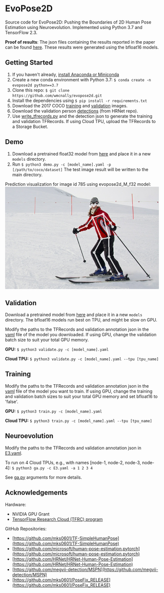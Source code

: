 # EvoPose2D
Source code for EvoPose2D: Pushing the Boundaries of 2D Human Pose Estimation using Neuroevolution.
Implemented using Python 3.7 and TensorFlow 2.3.

**Proof of results**: The json files containing the results reported in the paper can be found [here](https://drive.google.com/drive/folders/1iO_EVuIYQP1BHG6A0hWaAmD52PA3C7HI?usp=sharing).
These results were generated using the bfloat16 models.

## Getting Started
1. If you haven't already, [install Anaconda or Miniconda](https://docs.conda.io/projects/conda/en/latest/user-guide/install/index.html)
2. Create a new conda environment with Python 3.7: ```$ conda create -n evopose2d python==3.7```
3. Clone this repo: ```$ git clone https://github.com/wmcnally/evopose2d.git```
4. Install the dependencies using ```$ pip install -r requirements.txt```
5. Download the 2017 COCO [training](http://images.cocodataset.org/zips/train2017.zip) and [validation](http://images.cocodataset.org/zips/val2017.zip) images.
6. Download the validation person [detections](https://drive.google.com/drive/folders/1fRUDNUDxe9fjqcRZ2bnF_TKMlO0nB_dk?usp=sharing) (from HRNet repo). 
7. Use [write_tfrecords.py](./write_tfrecords.py) and the detection json to generate the training and validation TFRecords. If using Cloud TPU, upload the TFRecords to a Storage Bucket. 


## Demo
1. Download a pretrained float32 model from [here](https://drive.google.com/drive/folders/1neywqc7OC5dRErQJFCnCor5fphkKCzHh?usp=sharing) and place it in a new ```models``` directory.
2. Run ```$ python3 demo.py -c [model_name].yaml -p [/path/to/coco/dataset]``` The test image result will be written to the main directory. 

Prediction visualization for image id 785 using evopose2d_M_f32 model:
![alt text](./demo_img.jpg)


## Validation
Download a pretrained model from [here](https://drive.google.com/drive/folders/1neywqc7OC5dRErQJFCnCor5fphkKCzHh?usp=sharing) and place it in a new ```models``` directory. The bfloat16 models run best on TPU, and might be slow on GPU. 

Modify the paths to the TFRecords and validation annotation json in the [yaml](./configs) file of the model you downloaded. If using GPU, change the validation batch size to suit your total GPU memory.

**GPU:** ```$ python3 validate.py -c [model_name].yaml```

**Cloud TPU:** ```$ python3 validate.py -c [model_name].yaml --tpu [tpu_name]```

## Training
Modify the paths to the TFRecords and validation annotation json in the [yaml](./configs) file of the model you want to train. If using GPU, change the training and validation batch sizes to suit your total GPU memory and set bfloat16 to 'false'.

**GPU:** ```$ python3 train.py -c [model_name].yaml```

**Cloud TPU:** ```$ python3 train.py -c [model_name].yaml --tpu [tpu_name]```

## Neuroevolution
Modify the paths to the TFRecords and validation annotation json in [E3.yaml](./configs/E3.yaml).

To run on 4 Cloud TPUs, e.g., with names [node-1, node-2, node-3, node-4]: ```$ python3 ga.py -c E3.yaml -a 1 2 3 4```

See [ga.py](./ga.py) arguments for more details. 

## Acknowledgements

Hardware: 
- NVIDIA GPU Grant
- [TensorFlow Research Cloud (TFRC) program](https://www.tensorflow.org/tfrc)

GitHub Repositories:
- [https://github.com/mks0601/TF-SimpleHumanPose](https://github.com/mks0601/TF-SimpleHumanPose)
- [https://github.com/microsoft/human-pose-estimation.pytorch](https://github.com/microsoft/human-pose-estimation.pytorch)
- [https://github.com/HRNet/HRNet-Human-Pose-Estimation](https://github.com/HRNet/HRNet-Human-Pose-Estimation)
- [https://github.com/megvii-detection/MSPN](https://github.com/megvii-detection/MSPN)
- [https://github.com/mks0601/PoseFix_RELEASE](https://github.com/mks0601/PoseFix_RELEASE)